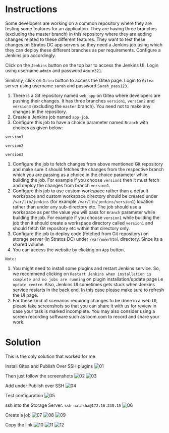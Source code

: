 # Instructions

Some developers are working on a common repository where they are testing some features for an application. They are having three branches (excluding the master branch) in this repository where they are adding changes related to these different features. They want to test these changes on Stratos DC app servers so they need a Jenkins job using which they can deploy these different branches as per requirements. Configure a Jenkins job accordingly.

Click on the `Jenkins` button on the top bar to access the Jenkins UI. Login using username `admin` and password `Adm!n321`.

Similarly, click on `Gitea` button to access the Gitea page. Login to `Gitea` server using username `sarah` and password `Sarah_pass123`.

1. There is a Git repository named `web_app` on Gitea where developers are pushing their changes. It has three branches `version1`, `version2` and `version3` (excluding the `master` branch). You need not to make any changes in the repository.
2. Create a Jenkins job named `app-job`.
3. Configure this job to have a choice parameter named `Branch` with choices as given below:

`version1`

`version2`

`version3`

1. Configure the job to fetch changes from above mentioned Git repository and make sure it should fetches the changes from the respective branch which you are passing as a choice in the choice parameter while building the job. For example if you choose `version1` then it must fetch and deploy the changes from branch `version1`.
2. Configure this job to use custom workspace rather than a default workspace and custom workspace directory should be created under `/var/lib/jenkins` (for example `/var/lib/jenkins/version1`) location rather than under any sub-directory etc.  The job  should use a workspace as per the value you will pass for `Branch` parameter while building the job. For example if you choose `version1` while building the job then it should create a workspace directory called `version1` and should fetch Git repository etc within that directory only.
3. Configure the job to deploy code (fetched from Git repository) on storage server (in Stratos DC) under `/var/www/html` directory. Since its a shared volume.
4. You can access the website by clicking on `App` button.

`Note:`

1. You might need to install some plugins and restart Jenkins service. So, we recommend clicking on `Restart Jenkins when installation is complete and no jobs are running` on plugin installation/update page i.e `update centre`. Also, Jenkins UI sometimes gets stuck when Jenkins service restarts in the back end. In this case please make sure to refresh the UI page.
2. For these kind of scenarios requiring changes to be done in a web UI, please take screenshots so that you can share it with us for review in case your task is marked incomplete. You may also consider using a screen recording software such as loom.com to record and share your work.

# Solution

This is the only solution that worked for me

Install Gitea and Publish Over SSH plugins
![01](https://github.com/user-attachments/assets/9b0cb62c-e167-48e0-a7f7-944b00e5b432)

Then just follow the screenshots
![02](https://github.com/user-attachments/assets/1f3d99f3-8896-403c-887a-7972e8f1557c)
![03](https://github.com/user-attachments/assets/f273b4fe-ef1f-47fb-9d08-9021af9c520e)

Add under Publish over SSH
![04](https://github.com/user-attachments/assets/3261ba7c-82a2-4a5d-82c8-169bdc45847b)

Test configuration
![05](https://github.com/user-attachments/assets/c213947a-65f2-4f02-b252-fe5ce8b0c988)


ssh into the Storage Server: `ssh natasha@172.16.238.15`
![06](https://github.com/user-attachments/assets/7f2526c3-52bd-4acf-a8b3-0ef8093ab25e)

Create a job
![07](https://github.com/user-attachments/assets/63eab184-f621-43c5-889d-c674cec677b5)
![08](https://github.com/user-attachments/assets/acb28855-46aa-4144-8255-cfd00537f0b9)
![09](https://github.com/user-attachments/assets/ebea5262-c3d3-4319-8472-f0c219c67b75)

Copy the link
![10](https://github.com/user-attachments/assets/958435f7-8bee-4496-9b17-bcda73bb2495)
![11](https://github.com/user-attachments/assets/c0c04e28-dffb-442d-9c76-0e621347b4ec)
![12](https://github.com/user-attachments/assets/f35bcc1b-b801-4f7a-8971-4a779f70e562)
